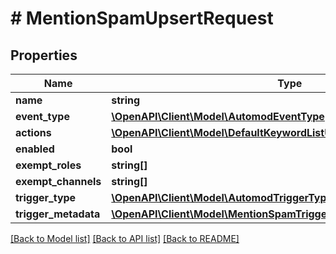 # # MentionSpamUpsertRequest

## Properties

Name | Type | Description | Notes
------------ | ------------- | ------------- | -------------
**name** | **string** |  |
**event_type** | [**\OpenAPI\Client\Model\AutomodEventType**](AutomodEventType.md) |  |
**actions** | [**\OpenAPI\Client\Model\DefaultKeywordListUpsertRequestActionsInner[]**](DefaultKeywordListUpsertRequestActionsInner.md) |  | [optional]
**enabled** | **bool** |  | [optional]
**exempt_roles** | **string[]** |  | [optional]
**exempt_channels** | **string[]** |  | [optional]
**trigger_type** | [**\OpenAPI\Client\Model\AutomodTriggerType**](AutomodTriggerType.md) |  |
**trigger_metadata** | [**\OpenAPI\Client\Model\MentionSpamTriggerMetadata**](MentionSpamTriggerMetadata.md) |  | [optional]

[[Back to Model list]](../../README.md#models) [[Back to API list]](../../README.md#endpoints) [[Back to README]](../../README.md)
